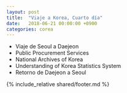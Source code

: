 ```yaml
---
layout: post
title:  "Viaje a Korea, Cuarto día"
date:   2018-06-21 00:00:00 +0900
categories: corea
---
```


- Viaje de Seoul a Daejeon
- Public Procurement Services 
- National Archives of Korea
- Understanding of Korea Statistics System
- Retorno de Daejeon a Seoul


{% include_relative shared/footer.md %}

